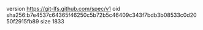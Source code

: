 version https://git-lfs.github.com/spec/v1
oid sha256:b7e4537c64365f46250c5b72b5c46409c343f7bdb3b08533c0d2050f2915fb89
size 1833
